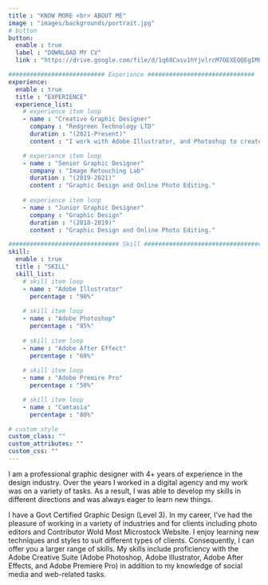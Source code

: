 ```yaml
---
title : "KNOW MORE <br> ABOUT ME"
image : "images/backgrounds/portrait.jpg"
# button
button:
  enable : true
  label : "DOWNLOAD MY CV"
  link : "https://drive.google.com/file/d/1q68Casv1hYjvlrcM7OEXEQQEgIMLGAjX/view?usp=sharing"

########################### Experience ##############################
experience:
  enable : true
  title : "EXPERIENCE"
  experience_list:
    # experience item loop
    - name : "Creative Graphic Designer"
      company : "Redgreen Technology LTD"
      duration : "(2021-Present)"
      content : "I work with Adobe Illustrator, and Photoshop to create Design."

    # experience item loop
    - name : "Senior Graphic Designer"
      company : "Image Retouching Lab"
      duration : "(2019-2021)"
      content : "Graphic Design and Online Photo Editing."
   
    # experience item loop
    - name : "Junior Graphic Designer"
      company : "Graphic Design"
      duration : "(2018-2019)"
      content : "Graphic Design and Online Photo Editing."

############################### Skill #################################
skill:
  enable : true
  title : "SKILL"
  skill_list:
    # skill item loop
    - name : "Adobe Illustrator"
      percentage : "90%"
      
    # skill item loop
    - name : "Adobe Photoshop"
      percentage : "85%"
      
    # skill item loop
    - name : "Adobe After Effect"
      percentage : "60%"
      
    # skill item loop
    - name : "Adobe Premire Pro"
      percentage : "50%"

    # skill item loop
    - name : "Camtasia"
      percentage : "80%"

# custom style
custom_class: "" 
custom_attributes: "" 
custom_css: ""
---
```


I am a professional graphic designer with 4+ years of experience in the design industry. Over the years I worked in a digital agency and my work was on a variety of tasks. As a result, I was able to develop my skills in different directions and was always eager to learn new things.

I have a Govt Certified Graphic Design (Level 3). In my career, I’ve had the pleasure of working in a variety of industries and for clients including photo editors and Contributor Wold Most Microstock Website. I enjoy learning new techniques and styles to suit different types of clients. Consequently, I can offer you a larger range of skills. My skills include proficiency with the Adobe Creative Suite (Adobe Photoshop, Adobe Illustrator, Adobe After Effects, and Adobe Premiere Pro) in addition to my knowledge of social media and web-related tasks.
